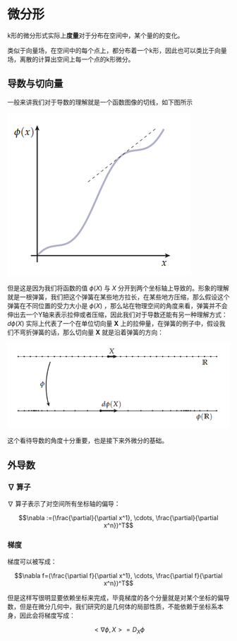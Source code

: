# 微分形
k形的微分形式实际上**度量**对于分布在空间中，某个量的的变化。

类似于向量场，在空间中的每个点上，都分布着一个k形，因此也可以类比于向量场，离散的计算出空间上每一个点的k形微分。

## 导数与切向量
一般来讲我们对于导数的理解就是一个函数图像的切线，如下图所示

![normal_derivative](./images/Lecture5/normal_derivative.png)

但是这是因为我们将函数的值 $\phi(X)$ 与 $X$ 分开到两个坐标轴上导致的。形象的理解就是一根弹簧，我们把这个弹簧在某些地方拉长，在某些地方压缩，那么假设这个弹簧在不同位置的受力大小是 $\phi(X)$ ，那么站在物理空间的角度来看，弹簧并不会伸出去一个Y轴来表示拉伸或者压缩，因此我们对于导数还能有另一种理解方式： $d\phi(X)$ 实际上代表了一个在单位切向量 $\boldsymbol{X}$ 上的拉伸量，在弹簧的例子中，假设我们不弯折弹簧的话，那么切向量 $\boldsymbol{X}$ 就是沿着弹簧的方向：

![geometrical_derivative](./images/Lecture5/geometrical_derivative.png)

这个看待导数的角度十分重要，也是接下来外微分的基础。

## 外导数

### $\nabla$ 算子
$\nabla$ 算子表示了对空间所有坐标轴的偏导：

$$\nabla :=(\frac{\partial}{\partial x^1}, \cdots, \frac{\partial}{\partial x^n})^T$$

### 梯度
梯度可以被写成：

$$\nabla f=(\frac{\partial f}{\partial x^1}, \cdots, \frac{\partial f}{\partial x^n})^T$$

但是这样写很明显要依赖坐标来完成，毕竟梯度的各个分量就是对某个坐标的偏导数，但是在微分几何中，我们研究的是几何体的局部性质，不能依赖于坐标系本身，因此会将梯度写成：

$$<\nabla\phi,X>=D_X\phi$$

